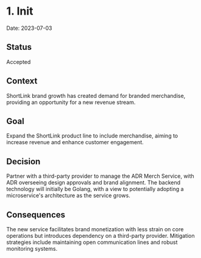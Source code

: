 # 1. Init

Date: 2023-07-03

## Status

Accepted

## Context

ShortLink brand growth has created demand for branded merchandise, providing an opportunity for a new revenue stream.

## Goal

Expand the ShortLink product line to include merchandise, aiming to increase revenue and enhance customer engagement.

## Decision

Partner with a third-party provider to manage the ADR Merch Service, with ADR overseeing design approvals and brand alignment. 
The backend technology will initially be Golang, with a view to potentially adopting a microservice's architecture as the service grows.

## Consequences

The new service facilitates brand monetization with less strain on core operations but introduces dependency 
on a third-party provider. Mitigation strategies include maintaining open communication lines and robust monitoring systems.
